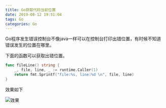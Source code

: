 ```yaml
---
title: Go获取代码当前位置
date: 2019-08-12 19:51:04
tags: Go
categories: Go
---
```


Go程序发生错误控制台不像java一样可以在控制台打印出错位置，有时候不知道错误发生的位置在哪里。

下面的函数可以获取出错位置。

```go
func fileLine() string {
	_, file, line, _ := runtime.Caller(1)
	return fmt.Sprintf("file:%s, line:%d \n", file, line)
}
```

效果如下

![效果](http://image.hjwblog.com/go/GoCurrentCodeLocation.png)